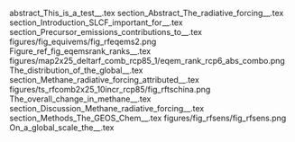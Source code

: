 abstract_This_is_a_test__.tex
section_Abstract_The_radiative_forcing__.tex
section_Introduction_SLCF_important_for__.tex
section_Precursor_emissions_contributions_to__.tex
figures/fig_equivems/fig_rfeqems2.png
Figure_ref_fig_eqemsrank_ranks__.tex
figures/map2x25_deltarf_comb_rcp85_1/eqem_rank_rcp6_abs_combo.png
The_distribution_of_the_global__.tex
section_Methane_radiative_forcing_attributed__.tex
figures/ts_rfcomb2x25_10incr_rcp85/fig_rftschina.png
The_overall_change_in_methane__.tex
section_Discussion_Methane_radiative_forcing__.tex
section_Methods_The_GEOS_Chem__.tex
figures/fig_rfsens/fig_rfsens.png
On_a_global_scale_the__.tex